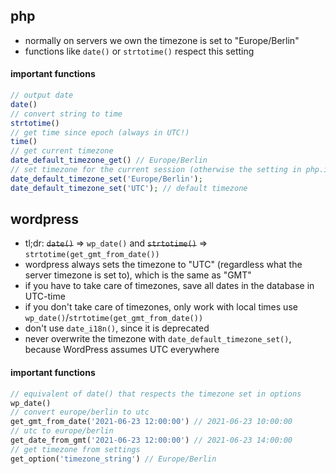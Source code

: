 ## php

- normally on servers we own the timezone is set to "Europe/Berlin"
- functions like `date()` or `strtotime()` respect this setting

#### important functions

```php
// output date
date()
// convert string to time
strtotime()
// get time since epoch (always in UTC!)
time()
// get current timezone
date_default_timezone_get() // Europe/Berlin
// set timezone for the current session (otherwise the setting in php.ini applies)
date_default_timezone_set('Europe/Berlin');
date_default_timezone_set('UTC'); // default timezone
```

## wordpress

- tl;dr: ~~`date()`~~ => `wp_date()` and ~~`strtotime()`~~ => `strtotime(get_gmt_from_date())`
- wordpress always sets the timezone to "UTC" (regardless what the server timezone is set to), which is the same as "GMT"
- if you have to take care of timezones, save all dates in the database in UTC-time
- if you don't take care of timezones, only work with local times use `wp_date()`/`strtotime(get_gmt_from_date())`
- don't use `date_i18n()`, since it is deprecated
- never overwrite the timezone with `date_default_timezone_set()`, because WordPress assumes UTC everywhere

#### important functions

```php
// equivalent of date() that respects the timezone set in options
wp_date()
// convert europe/berlin to utc
get_gmt_from_date('2021-06-23 12:00:00') // 2021-06-23 10:00:00
// utc to europe/berlin
get_date_from_gmt('2021-06-23 12:00:00') // 2021-06-23 14:00:00
// get timezone from settings
get_option('timezone_string') // Europe/Berlin
```